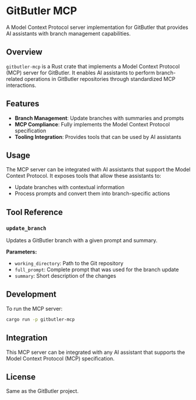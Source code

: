 # GitButler MCP

A Model Context Protocol server implementation for GitButler that provides AI assistants with branch management capabilities.

## Overview

`gitbutler-mcp` is a Rust crate that implements a Model Context Protocol (MCP) server for GitButler. It enables AI assistants to perform branch-related operations in GitButler repositories through standardized MCP interactions.

## Features

- **Branch Management**: Update branches with summaries and prompts
- **MCP Compliance**: Fully implements the Model Context Protocol specification
- **Tooling Integration**: Provides tools that can be used by AI assistants

## Usage

The MCP server can be integrated with AI assistants that support the Model Context Protocol. It exposes tools that allow these assistants to:

- Update branches with contextual information
- Process prompts and convert them into branch-specific actions

## Tool Reference

### `update_branch`

Updates a GitButler branch with a given prompt and summary.

**Parameters:**
- `working_directory`: Path to the Git repository
- `full_prompt`: Complete prompt that was used for the branch update
- `summary`: Short description of the changes

## Development

To run the MCP server:

```bash
cargo run -p gitbutler-mcp
```

## Integration

This MCP server can be integrated with any AI assistant that supports the Model Context Protocol (MCP) specification.

## License

Same as the GitButler project.